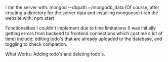I ran the server with: mongod --dbpath ~/mongodb_data
(Of course, after creating a directory for the server data and installing mongoose)
I ran the website with: npm start

Functionalities I couldn't implement due to time limitations (I was initially getting errors from backend to frontend connections which cost me a lot of time) include: editing todo's that are already uploaded to the database, and toggling to check completion.

What Works: Adding todo's and deleting todo's.
